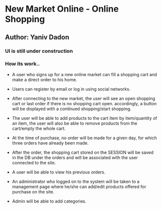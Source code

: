 # New Market Online - Online Shopping #
## Author: Yaniv Dadon ##
### UI is still under construction ###
### How its work.. ###

* A user who signs up for a new online market can fill a shopping cart and make a direct order to his home.

* Users can register by email or log in using social networks.

* After connecting to the new market, the user will see an open shopping cart or last order if there is no shopping cart open. accordingly, a button will be displayed with a continued shopping/start shopping.

* The user will be able to add products to the cart item by item/quantity of an item, the user will also be able to remove products from the cart/empty the whole cart.

* At the time of purchase, no order will be made for a given day, for which three orders have already been made.

* After the order, the shopping cart stored on the SESSION will be saved in the DB under the orders and will be associated with the user connected to the site.

* A user will be able to view his previous orders.

* An administrator who logged on to the system will be taken to a management page where he/she can add/edit products offered for purchase on the site.

* Admin will be able to add categories.

